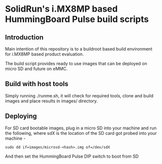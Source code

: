 # SolidRun's i.MX8MP based HummingBoard Pulse build scripts

## Introduction
Main intention of this repository is to a buildroot based build environment for i.MX8MP based product evaluation.

The build script provides ready to use images that can be deployed on micro SD and future on eMMC.

## Build with host tools
Simply running ./runme.sh, it will check for required tools, clone and build images and place results in images/ directory.

## Deploying
For SD card bootable images, plug in a micro SD into your machine and run the following, where sdX is the location of the SD card got probed into your machine -

`sudo dd if=images/microsd-<hash>.img of=/dev/sdX`

And then set the HummingBoard Pulse DIP switch to boot from SD
